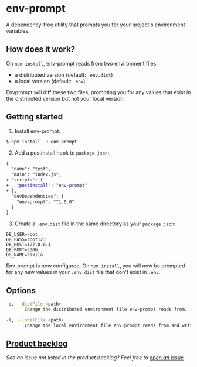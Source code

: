 # env-prompt
A dependency-free utility that prompts you for your project's environment variables.

## How does it work?
On `npm install`, env-prompt reads from two environment files:
 - a distributed version (default: `.env.dist`)
 - a local version (default: `.env`)

Envprompt will diff these two files, prompting you for any values that exist in the distributed version
 but not your local version.

## Getting started
1) Install env-prompt:
```sh
$ npm install -D env-prompt
```

2) Add a postinstall hook to `package.json`:
```diff
{
  "name": "test",
  "main": "index.js",
+ "scripts": {
+   "postinstall": "env-prompt"
+ },
  "devDependencies": {
    "env-prompt": "^1.0.0"
  }
}
```

3) Create a `.env.dist` file in the same directory as your `package.json`:
```
DB_USER=root
DB_PASS=root123
DB_HOST=127.0.0.1
DB_PORT=3306
DB_NAME=sakila
```

Env-prompt is now configured.  On `npm install`, you will now be prompted for any new values in your `.env.dist`
 file that don't exist in `.env`.

## Options
```sh
-d, --distFile <path>         
       Change the distributed environment file env-prompt reads from. (default: .env.dist)

-l, --localFile <path>
       Change the local environment file env-prompt reads from and writes to. (default: .env)
```

## [Product backlog](https://github.com/env-prompt/env-prompt/issues?q=is%3Aissue+is%3Aopen+label%3Agroomed)
*See an issue not listed in the product backlog?  Feel free to
 [open an issue](https://github.com/env-prompt/env-prompt/issues/new).*
